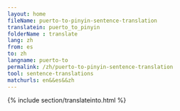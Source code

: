 ```yaml
---
layout: home
fileName: puerto-to-pinyin-sentence-translation
translatein: puerto_to_pinyin
folderName : translate
lang: zh
from: es
to: zh
langname: puerto-to
permalink: /zh/puerto-to-pinyin-sentence-translation
tool: sentence-translations
matchurls: en&&es&&zh
---
```

{% include section/translateinto.html %}
